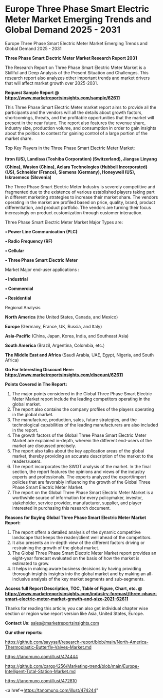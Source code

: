 # Europe Three Phase Smart Electric Meter Market Emerging Trends and Global Demand 2025 - 2031
Europe Three Phase Smart Electric Meter Market Emerging Trends and Global Demand 2025 - 2031

<strong>Three Phase Smart Electric Meter Market Research Report 2031</strong>

The Research Report on Three Phase Smart Electric Meter Market is a Skillful and Deep Analysis of the Present Situation and Challenges. This research report also analyzes other important trends and market drivers that will affect market growth over 2025-2031.

<strong>Request Sample Report @ <a href=https://www.marketreportsinsights.com/sample/62611>https://www.marketreportsinsights.com/sample/62611</a></strong>

This Three Phase Smart Electric Meter market report aims to provide all the participants and the vendors will all the details about growth factors, shortcomings, threats, and the profitable opportunities that the market will present in the near future. The report also features the revenue share, industry size, production volume, and consumption in order to gain insights about the politics to contest for gaining control of a large portion of the market share.

Top Key Players in the Three Phase Smart Electric Meter Market:

<strong>Itron (US), Landisᬪ (Toshiba Corporation) (Switzerland), Jiangsu Linyang (China), Wasion (China), Aclara Technologies (Hubbell Incorporated) (US), Schneider (France), Siemens (Germany), Honeywell (US), Iskraemeco (Slovenia)</strong>

The Three Phase Smart Electric Meter Industry is severely competitive and fragmented due to the existence of various established players taking part in different marketing strategies to increase their market share. The vendors operating in the market are profiled based on price, quality, brand, product differentiation, and product portfolio. The vendors are turning their focus increasingly on product customization through customer interaction.

Three Phase Smart Electric Meter Market Major Types are:

<strong>• Power Line Communication (PLC)

• Radio Frequency (RF)

• Cellular

• Three Phase Smart Electric Meter</strong>

Market Major end-user applications :

<strong>• Industrial

• Commercial

• Residential</strong>

Regional Analysis

</u><strong><b>North America</b></strong> (the United States, Canada, and Mexico)

<strong><b>Europe </b></strong>(Germany, France, UK, Russia, and Italy)

<strong><b>Asia-Pacific</b></strong> (China, Japan, Korea, India, and Southeast Asia)

<strong><b>South America</b></strong> (Brazil, Argentina, Colombia, etc.)

<strong><b>The Middle East and Africa</b></strong> (Saudi Arabia, UAE, Egypt, Nigeria, and South Africa)

<strong>Go For Interesting Discount Here: <a href=https://www.marketreportsinsights.com/discount/62611>https://www.marketreportsinsights.com/discount/62611</a></strong>

<strong>Points Covered in The Report:</strong>
<ol>
  <li>The major points considered in the Global Three Phase Smart Electric Meter Market report include the leading competitors operating in the global market.</li>
  <li>The report also contains the company profiles of the players operating in the global market.</li>
  <li>The manufacture, production, sales, future strategies, and the technological capabilities of the leading manufacturers are also included in the report.</li>
  <li>The growth factors of the Global Three Phase Smart Electric Meter Market are explained in-depth, wherein the different end-users of the market are discussed precisely.</li>
  <li>The report also talks about the key application areas of the global market, thereby providing an accurate description of the market to the readers/users.</li>
  <li>The report incorporates the SWOT analysis of the market. In the final section, the report features the opinions and views of the industry experts and professionals. The experts analyzed the export/import policies that are favorably influencing the growth of the Global Three Phase Smart Electric Meter Market.</li>
  <li>The report on the Global Three Phase Smart Electric Meter Market is a worthwhile source of information for every policymaker, investor, stakeholder, service provider, manufacturer, supplier, and player interested in purchasing this research document.</li>
</ol>
<strong>Reasons for Buying Global Three Phase Smart Electric Meter Market Report:</strong>

<ol>
  <li>The report offers a detailed analysis of the dynamic competitive landscape that keeps the reader/client well ahead of the competitors.</li>
  <li>It also presents an in-depth view of the different factors driving or restraining the growth of the global market.</li>
  <li>The Global Three Phase Smart Electric Meter Market report provides an eight-year forecast evaluated on the basis of how the market is estimated to grow.</li>
  <li>It helps in making aware business decisions by having providing thorough insights insights into the global market and by making an all-inclusive analysis of the key market segments and sub-segments.</li>
</ol>
<strong>Access full Report Description, TOC, Table of Figure, Chart, etc. @ <a href=https://www.marketreportsinsights.com/industry-forecast/three-phase-smart-electric-meter-market-growth-and-size-2021-62611>https://www.marketreportsinsights.com/industry-forecast/three-phase-smart-electric-meter-market-growth-and-size-2021-62611</a></strong>


Thanks for reading this article; you can also get individual chapter wise section or region wise report version like Asia, United States, Europe.

<strong>Contact Us:</strong>
sales@marketreportsinsights.com

<strong>Our other reports:</strong>

<a href=https://github.com/sayysaif/research-report/blob/main/North-America-Thermoplastic-Butterfly-Valves-Market.md>https://github.com/sayysaif/research-report/blob/main/North-America-Thermoplastic-Butterfly-Valves-Market.md</a>

<a href=https://tanomuno.com/illust/474444>https://tanomuno.com/illust/474444</a>

<a href=https://github.com/cargo4256/Marketing-trend/blob/main/Europe-Intelligent-Total-Station-Market.md>https://github.com/cargo4256/Marketing-trend/blob/main/Europe-Intelligent-Total-Station-Market.md</a>

<a href=https://tanomuno.com/illust/472810>https://tanomuno.com/illust/472810</a>

<a href=>https://tanomuno.com/illust/474244</a>"
